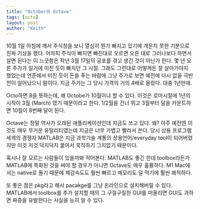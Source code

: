 ```yaml
---
title: "October와 Octave"
tags: [octo]
layout: post
author: "Keith"
---
```


10월 1일 아침에 깨서 주식창을 보니 열심히 뭔가 빠지고 있기에 개운치 못한 기분으로 진짜 기상을 했다. 어차피 주식이 빠지면 빠진대로 오르면 오른 대로 그러나보다 하면서 살면 된다는 이 느긋함은 작년 3월 17일의 공포를 겪고 생긴 것이 아닌가 한다. 몇 년 오른 주가가 일거에 미친 듯이 빠지던 그 시절. 그래도 그런대로 어떻게든 잘 살아가야지 했었는데 연준에서 미친 듯이 돈을 푸는 바람에 그냥 주가로 보면 예전에 다시 없을 극반전이 일어났으니 말이다. 지금 주가는 그 당시 가격의 거의 4배로 올랐다. 대충 1년만에.

Octo하면 8을 뜻하는데, 왜 Octobe가 10월이냐 할 수 있다. 이것은 로마시절에 1년의 시작이 3월 (March) 였기 때문이라고 한다. 1/2월을 건너 뛰고 3월부터 달을 카운트하면 10월이 8번째 달이 된다.

Octave는 정말 역사가 오래된 애플리케이션인데 지금도 쓰고 있다. 왜? 아주 예전엔 이것도 매우 무거운 유틸리티였는데 지금은 너무 가볍고 빨라서 쓴다. 당시 상용 프로그램 세계의 경쟁자 MATLAB은 지금 과학기술 계통의 상용언어/everyday tool이 되어버렸지만 이것 저것 덕지덕지 붙여서 묵직하기 그지없기 때문이다.

혹시나 잘 모르는 사람들이 있을까봐 적어본다. MATLAB도 좋긴 한데 toolbox라든가 MATLAB에 특화된 것을 써야 할 경우가 아니면 Octave도 매우 훌륭하다. M1 Mac에서는 native로 돌기 때문에 체감속도도 훨씬 빠르고 메모리도 덜 먹기에 훨씬 쾌적하다.

또 좋은 점은 pkg라고 해서 pacakge를 그냥 온라인으로 설치해버릴 수 있다. MATLAB에서 toolbox를 추가 설치할 때의 그 구질구질한 GUI를 떠올리면 GUI도 과하면 짜증을 유발한다는 사실을 능히 알 수 있다.